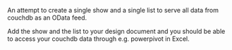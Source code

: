 An attempt to create a single show and a single list to serve all data from couchdb as an OData feed.  
  
Add the show and the list to your design document and you should be able to access your couchdb data through e.g. powerpivot in Excel.  
  
